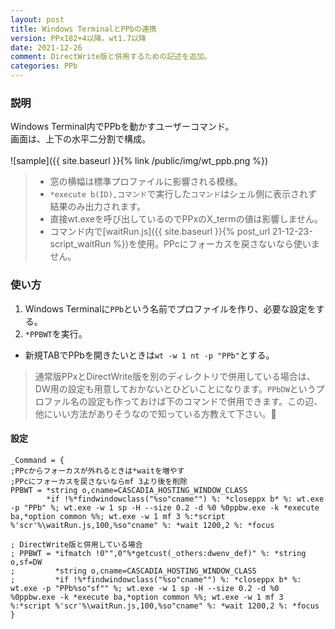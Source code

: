```yaml
---
layout: post
title: Windows TerminalとPPbの連携
version: PPx182+4以降。wt1.7以降
date: 2021-12-26
comment: DirectWrite版と併用するための記述を追加。
categories: PPb
---
```

### 説明
Windows Terminal内でPPbを動かすユーザーコマンド。<BR>
画面は、上下の水平二分割で構成。
<BR><BR>
![sample]({{ site.baseurl }}{% link /public/img/wt_ppb.png %})

> - 窓の横幅は標準プロファイルに影響される模様。
> - `*execute b(ID),コマンド`で実行した`コマンド`はシェル側に表示されず結果のみ出力されます。
> - 直接wt.exeを呼び出しているのでPPxのX\_termの値は影響しません。
> - コマンド内で[waitRun.js]({{ site.baseurl }}{% post_url 21-12-23-script_waitRun %})を使用。PPcにフォーカスを戻さないなら使いません。

### 使い方
1. Windows Terminalに`PPb`という名前でプロファイルを作り、必要な設定をする。
1. `*PPBWT`を実行。
  - 新規TABでPPbを開きたいときは`wt -w 1 nt -p "PPb"`とする。

> 通常版PPxとDirectWrite版を別のディレクトリで併用している場合は、DW用の設定も用意しておかないとひどいことになります。`PPbDW`というプロファル名の設定も作っておけば下のコマンドで併用できます。この辺、他にいい方法がありそうなので知っている方教えて下さい。:pray:

#### 設定
```
_Command = {
;PPcからフォーカスが外れるときは*waitを増やす
;PPcにフォーカスを戻さないならmf 3より後を削除
PPBWT = *string o,cname=CASCADIA_HOSTING_WINDOW_CLASS
        *if !%*findwindowclass("%so"cname"") %: *closeppx b* %: wt.exe -p "PPb" %; wt.exe -w 1 sp -H --size 0.2 -d %0 %0ppbw.exe -k *execute ba,*option common %%; wt.exe -w 1 mf 3 %:*script %'scr'%\waitRun.js,100,%so"cname" %: *wait 1200,2 %: *focus

; DirectWrite版と併用している場合
; PPBWT = *ifmatch !0"",0"%*getcust(_others:dwenv_def)" %: *string o,sf=DW
;         *string o,cname=CASCADIA_HOSTING_WINDOW_CLASS
;         *if !%*findwindowclass("%so"cname"") %: *closeppx b* %: wt.exe -p "PPb%so"sf"" %; wt.exe -w 1 sp -H --size 0.2 -d %0 %0ppbw.exe -k *execute ba,*option common %%; wt.exe -w 1 mf 3 %:*script %'scr'%\waitRun.js,100,%so"cname" %: *wait 1200,2 %: *focus
}
```

